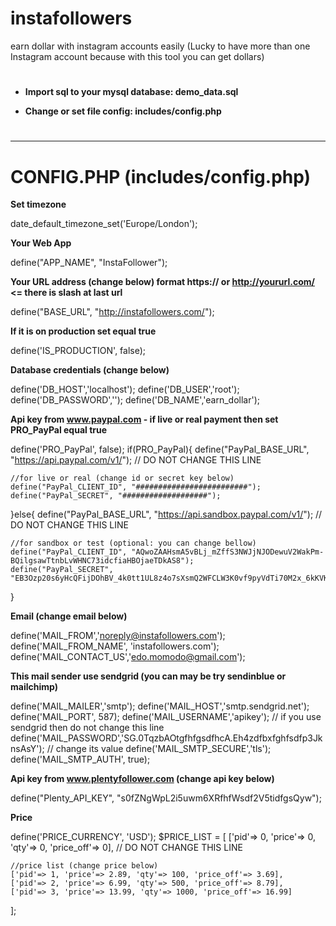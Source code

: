 # instafollowers
earn dollar with instagram accounts easily
(Lucky to have more than one Instagram account because with this tool you can get dollars)

# 

- **Import sql to your mysql database: demo_data.sql**

- **Change or set file config: includes/config.php**

# 

--------------------------------------------------

**CONFIG.PHP (includes/config.php)**
===================================

**Set timezone**

date_default_timezone_set('Europe/London');

**Your Web App**

define("APP_NAME", "InstaFollower");

**Your URL address (change below) format https:// or http://yoururl.com/ <= there is slash at last url**

define("BASE_URL", "http://instafollowers.com/");

**If it is on production set equal true**

define('IS_PRODUCTION', false);

**Database credentials (change below)**

define('DB_HOST','localhost');
define('DB_USER','root');
define('DB_PASSWORD','');
define('DB_NAME','earn_dollar');

**Api key from www.paypal.com - if live or real payment then set PRO_PayPal equal true**

define('PRO_PayPal', false);
if(PRO_PayPal){
    define("PayPal_BASE_URL", "https://api.paypal.com/v1/"); // DO NOT CHANGE THIS LINE

    //for live or real (change id or secret key below)
    define("PayPal_CLIENT_ID", "#########################");
    define("PayPal_SECRET", "###################");

}else{
    define("PayPal_BASE_URL", "https://api.sandbox.paypal.com/v1/"); // DO NOT CHANGE THIS LINE

    //for sandbox or test (optional: you can change bellow)
    define("PayPal_CLIENT_ID", "AQwoZAAHsmA5vBLj_mZffS3NWJjNJODewuV2WakPm-BQilgsawTtnbLvWHNC73idcfiaHBOjaeTDkAS8");
    define("PayPal_SECRET", "EB3Ozp20s6yHcQFijDOhBV_4k0tt1UL8z4o7sXsmQ2WFCLW3K0vf9pyVdTi70M2x_6kKVKCBYQ1o_o9u");
}

**Email (change email below)**

define('MAIL_FROM','noreply@instafollowers.com');
define('MAIL_FROM_NAME', 'instafollowers.com');
define('MAIL_CONTACT_US','edo.momodo@gmail.com');

**This mail sender use sendgrid (you can may be try sendinblue or mailchimp)**

define('MAIL_MAILER','smtp');
define('MAIL_HOST','smtp.sendgrid.net');
define('MAIL_PORT', 587);
define('MAIL_USERNAME','apikey'); // if you use sendgrid then do not change this line
define('MAIL_PASSWORD','SG.0TqzbAOtgfhfgsdfhcA.Eh4zdfbxfghfsdfp3JknsAsY'); // change its value 
define('MAIL_SMTP_SECURE','tls');
define('MAIL_SMTP_AUTH', true);

**Api key from www.plentyfollower.com (change api key below)**

define("Plenty_API_KEY", "s0fZNgWpL2i5uwm6XRfhfWsdf2V5tidfgsQyw");

**Price**

define('PRICE_CURRENCY', 'USD');
$PRICE_LIST = [
    ['pid'=> 0, 'price'=> 0, 'qty'=> 0, 'price_off'=> 0], // DO NOT CHANGE THIS LINE

    //price list (change price below)
    ['pid'=> 1, 'price'=> 2.89, 'qty'=> 100, 'price_off'=> 3.69],
    ['pid'=> 2, 'price'=> 6.99, 'qty'=> 500, 'price_off'=> 8.79],
    ['pid'=> 3, 'price'=> 13.99, 'qty'=> 1000, 'price_off'=> 16.99]
];